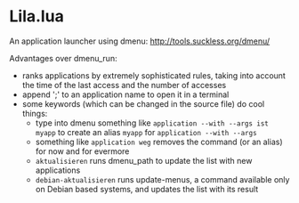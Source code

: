 Lila.lua
========

An application launcher using dmenu: http://tools.suckless.org/dmenu/

Advantages over dmenu_run:
- ranks applications by extremely sophisticated rules, taking into account the time of the last access and the number of accesses
- append ';' to an application name to open it in a terminal
- some keywords (which can be changed in the source file) do cool things:
    - type into dmenu something like `application --with --args ist myapp` to create an alias `myapp` for `application --with --args`
    - something like `application weg` removes the command (or an alias) for now and for evermore
    - `aktualisieren` runs dmenu_path to update the list with new applications
    - `debian-aktualisieren` runs update-menus, a command available only on Debian based systems, and updates the list with its result
